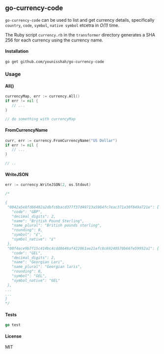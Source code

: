 ## go-currency-code

`go-currency-code` can be used to list and get currency details, specifically `country`, `code`, `symbol`, `native symbol` etcetra
in *O(1)* time.

The Ruby script `currency.rb` in the `transformer` directory generates a SHA 256 for each currency using the currency name.

#### Installation

`go get github.com/younisshah/go-currency-code`


### Usage

#### All()

 ```go
 currencyMap, err := currency.All()
 if err != nil {
 	// ...
 }
 
 // do something with currencyMap 
 
 ```
 #### FromCurrencyName
 
 ```go
curr, err := currency.FromCurrencyName("US Dollar")
if err != nil {
 	// ...
 }
 
 // ..
```
 
 #### WriteJSON
 
 ```go
err := currency.WriteJSON(2, os.Stdout)

/*

{
  "0042a5e8fd68482a2dbfc6bacd377f37d49713a5964fc7eac371a30f849a721e": {
    "code": "GBP",
    "decimal_digits": 2,
    "name": "British Pound Sterling",
    "name_plural": "British pounds sterling",
    "rounding": 0,
    "symbol": "£",
    "symbol_native": "£"
  },
  "00f4ece9b7f15c414bc4cdd8646af422061ae21efc8c69240570b667e59952a1": {
    "code": "GEL",
    "decimal_digits": 2,
    "name": "Georgian Lari",
    "name_plural": "Georgian laris",
    "rounding": 0,
    "symbol": "GEL",
    "symbol_native": "GEL"
  },
...
...
}
*/

```


#### Tests

```go
go test
```

#### License

MIT
